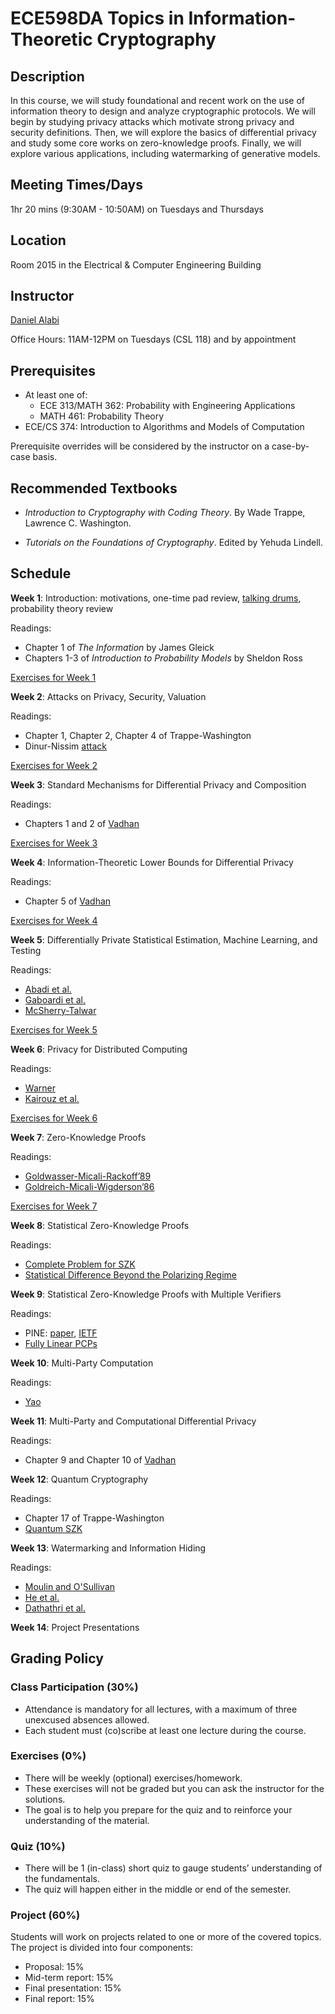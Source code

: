 # ECE598DA Topics in Information-Theoretic Cryptography

## Description
In this course, we will study foundational and recent work on the use of information theory to design and analyze cryptographic protocols. We will begin by studying privacy attacks which motivate strong privacy and security definitions. Then, we will explore the basics of differential privacy and study some core works on zero-knowledge proofs. Finally, we will explore various applications, including watermarking of generative models.

## Meeting Times/Days
1hr 20 mins (9:30AM - 10:50AM) on Tuesdays and Thursdays

## Location
Room 2015 in the Electrical & Computer Engineering Building

## Instructor
[Daniel Alabi](http://alabidan.me)

Office Hours: 11AM-12PM on Tuesdays (CSL 118) and by appointment

## Prerequisites

*	At least one of:
    - ECE 313/MATH 362: Probability with Engineering Applications
    - MATH 461: Probability Theory
*	ECE/CS 374: Introduction to Algorithms and Models of Computation

Prerequisite overrides will be considered by the instructor on a case-by-case basis.

## Recommended Textbooks

- *Introduction to Cryptography with Coding Theory*. By Wade Trappe, Lawrence C. Washington.

- *Tutorials on the Foundations of Cryptography*. Edited by Yehuda Lindell.

## Schedule

**Week 1**: Introduction: motivations, one-time pad review, [talking drums](https://www.youtube.com/watch?v=B4oQJZ2TEVI), probability theory review

Readings:
* Chapter 1 of *The Information* by James Gleick
* Chapters 1-3 of *Introduction to Probability Models* by Sheldon Ross

[Exercises for Week 1](exercises/week1.pdf)

**Week 2**: Attacks on Privacy, Security, Valuation

Readings:
* Chapter 1, Chapter 2, Chapter 4 of Trappe-Washington
* Dinur-Nissim [attack](https://dl.acm.org/doi/10.1145/773153.773173)

[Exercises for Week 2](exercises/week2.pdf)

**Week 3**: Standard Mechanisms for Differential Privacy and Composition

Readings:
*  Chapters 1 and 2 of [Vadhan](https://salil.seas.harvard.edu/sites/g/files/omnuum4266/files/salil/files/the_complexity_of_differential_privacy.pdf)

[Exercises for Week 3](exercises/week3.pdf)

**Week 4**: Information-Theoretic Lower Bounds for Differential Privacy

Readings:
* Chapter 5 of [Vadhan](https://salil.seas.harvard.edu/sites/g/files/omnuum4266/files/salil/files/the_complexity_of_differential_privacy.pdf)

[Exercises for Week 4](exercises/week4.pdf)

**Week 5**: Differentially Private Statistical Estimation, Machine Learning, and Testing

Readings:
* [Abadi et al.](https://arxiv.org/abs/1607.00133)
* [Gaboardi et al.](https://proceedings.mlr.press/v48/rogers16.html)
* [McSherry-Talwar](https://ieeexplore.ieee.org/document/4389483)

[Exercises for Week 5](exercises/week5.pdf)

**Week 6**: Privacy for Distributed Computing

Readings:
* [Warner](https://www.jstor.org/stable/2283137)
* [Kairouz et al.](https://proceedings.mlr.press/v37/kairouz15.html)

[Exercises for Week 6](exercises/week6.pdf)

**Week 7**: Zero-Knowledge Proofs

Readings:
* [Goldwasser-Micali-Rackoff’89](https://people.csail.mit.edu/silvio/Selected%20Scientific%20Papers/Proof%20Systems/The_Knowledge_Complexity_Of_Interactive_Proof_Systems.pdf)
* [Goldreich-Micali-Wigderson’86](https://link.springer.com/chapter/10.1007/3-540-47721-7_11)

[Exercises for Week 7](exercises/week7.pdf)

**Week 8**: Statistical Zero-Knowledge Proofs

Readings:
* [Complete Problem for SZK](https://web.cs.ucla.edu/~sahai/work/web/2003%20Publications/J.ACM2003.pdf)
* [Statistical Difference Beyond the Polarizing Regime](https://eccc.weizmann.ac.il/report/2019/038/)

**Week 9**: Statistical Zero-Knowledge Proofs with Multiple Verifiers

Readings:
* PINE: [paper](https://arxiv.org/abs/2311.10237), [IETF](https://datatracker.ietf.org/doc/html/draft-chen-cfrg-vdaf-pine-00)
* [Fully Linear PCPs](https://eprint.iacr.org/2019/188.pdf)

**Week 10**: Multi-Party Computation

Readings:
* [Yao](https://ieeexplore.ieee.org/document/4568207)

**Week 11**: Multi-Party and Computational Differential Privacy

Readings:
* Chapter 9 and Chapter 10 of [Vadhan](https://salil.seas.harvard.edu/sites/g/files/omnuum4266/files/salil/files/the_complexity_of_differential_privacy.pdf)

**Week 12**: Quantum Cryptography

Readings:
* Chapter 17 of Trappe-Washington
* [Quantum SZK](https://arxiv.org/pdf/quant-ph/0202111)

**Week 13**: Watermarking and Information Hiding

Readings:
* [Moulin and O'Sullivan](https://ieeexplore.ieee.org/document/1184136)
* [He et al.](https://arxiv.org/pdf/2501.16558)
* [Dathathri et al.](https://www.nature.com/articles/s41586-024-08025-4)

**Week 14**: Project Presentations

## Grading Policy

### Class Participation (30%)

- Attendance is mandatory for all lectures, with a maximum of three unexcused absences allowed.
- Each student must (co)scribe at least one lecture during the course.

### Exercises (0%)

- There will be weekly (optional) exercises/homework.
- These exercises will not be graded but you can ask the instructor for the solutions.
- The goal is to help you prepare for the quiz and to reinforce your understanding of the material.

### Quiz (10%)

- There will be 1 (in-class) short quiz to gauge students’ understanding of the fundamentals.
- The quiz will happen either in the middle or end of the semester.
  
### Project (60%)
Students will work on projects related to one or more of the covered topics.
The project is divided into four components:
- Proposal: 15%
- Mid-term report: 15%
- Final presentation: 15%
- Final report: 15%
